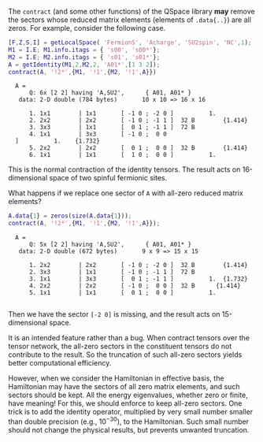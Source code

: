 The <span style="font-family: monospace; font-size:.85em">contract</span> (and some other functions) of the QSpace library **may** remove the sectors whose reduced matrix elements (elements of <span style="font-family: monospace; font-size:.85em">.data{..}</span>) are all zeros. For example, consider the following case.
```matlab
[F,Z,S,I] = getLocalSpace( 'FermionS', 'Acharge', 'SU2spin', 'NC',1);
M1 = I.E; M1.info.itags = { 's00', 's00*'};
M2 = I.E; M2.info.itags = { 's01', 's01*'};
A = getIdentity(M1,2,M2,2, 'A01*',[1 3 2]);
contract(A, '!2*',{M1, '!1',{M2, '!1',A}})
```

<div style="margin:1em"><span style="font-family: monospace; font-size:.85em">A = <br>
&nbsp;&nbsp;&nbsp;&nbsp;Q: 6x [2 2] having 'A,SU2',&nbsp;&nbsp;&nbsp;&nbsp;&nbsp;&nbsp;{ A01, A01* }&nbsp;&nbsp;&nbsp;<br>
&nbsp;data: 2-D double (784 bytes)&nbsp;&nbsp;&nbsp;&nbsp;&nbsp;&nbsp;&nbsp;10 x 10 => 16 x 16<br>
<br>
&nbsp;&nbsp;&nbsp;&nbsp;1. 1x1&nbsp;&nbsp;&nbsp;&nbsp;&nbsp;&nbsp;&nbsp;&nbsp;|&nbsp;1x1 &nbsp;&nbsp;&nbsp;&nbsp;&nbsp;&nbsp;[ -1 0 ; -2 0 ]&nbsp;&nbsp;&nbsp;&nbsp;&nbsp;&nbsp;&nbsp;&nbsp;&nbsp;&nbsp;1.<br>&nbsp;&nbsp;&nbsp;&nbsp;2. 2x2&nbsp;&nbsp;&nbsp;&nbsp;&nbsp;&nbsp;&nbsp;&nbsp;|&nbsp;2x2 &nbsp;&nbsp;&nbsp;&nbsp;&nbsp;&nbsp;[ -1 0 ; -1 1 ]&nbsp;&nbsp;32 B&nbsp;&nbsp;&nbsp;&nbsp;&nbsp;&nbsp;&nbsp;&nbsp;{1.414}<br>&nbsp;&nbsp;&nbsp;&nbsp;3. 3x3&nbsp;&nbsp;&nbsp;&nbsp;&nbsp;&nbsp;&nbsp;&nbsp;|&nbsp;1x1 &nbsp;&nbsp;&nbsp;&nbsp;&nbsp;&nbsp;[ &nbsp;0 1 ; -1 1 ]&nbsp;&nbsp;72 B&nbsp;&nbsp;&nbsp;&nbsp;&nbsp;&nbsp;&nbsp;&nbsp;<br>&nbsp;&nbsp;&nbsp;&nbsp;4. 1x1&nbsp;&nbsp;&nbsp;&nbsp;&nbsp;&nbsp;&nbsp;&nbsp;|&nbsp;3x3 &nbsp;&nbsp;&nbsp;&nbsp;&nbsp;&nbsp;[ -1 0 ; &nbsp;0 0 ]&nbsp;&nbsp;&nbsp;&nbsp;&nbsp;&nbsp;&nbsp;&nbsp;&nbsp;&nbsp;1.&nbsp;&nbsp;&nbsp;&nbsp;{1.732}<br>&nbsp;&nbsp;&nbsp;&nbsp;5. 2x2&nbsp;&nbsp;&nbsp;&nbsp;&nbsp;&nbsp;&nbsp;&nbsp;|&nbsp;2x2 &nbsp;&nbsp;&nbsp;&nbsp;&nbsp;&nbsp;[ &nbsp;0 1 ; &nbsp;0 0 ]&nbsp;&nbsp;32 B&nbsp;&nbsp;&nbsp;&nbsp;&nbsp;&nbsp;&nbsp;&nbsp;{1.414}<br>&nbsp;&nbsp;&nbsp;&nbsp;6. 1x1&nbsp;&nbsp;&nbsp;&nbsp;&nbsp;&nbsp;&nbsp;&nbsp;|&nbsp;1x1 &nbsp;&nbsp;&nbsp;&nbsp;&nbsp;&nbsp;[ &nbsp;1 0 ; &nbsp;0 0 ]&nbsp;&nbsp;&nbsp;&nbsp;&nbsp;&nbsp;&nbsp;&nbsp;&nbsp;&nbsp;1.</span></div>

This is the normal contraction of the identity tensors. The result acts on 16-dimensional space of two spinful fermionic sites.

What happens if we replace one sector of <span style="font-family: monospace; font-size:.85em">A</span> with all-zero reduced matrix elements?

```matlab
A.data{1} = zeros(size(A.data{1}));
contract(A, '!2*',{M1, '!1',{M2, '!1',A}});
```
<div style="margin:1em"><span style="font-family: monospace; font-size:.85em">A = <br>
&nbsp;&nbsp;&nbsp;&nbsp;Q: 5x [2 2] having 'A,SU2',&nbsp;&nbsp;&nbsp;&nbsp;&nbsp;&nbsp;{ A01, A01* }&nbsp;&nbsp;&nbsp;<br>
&nbsp;data: 2-D double (672 bytes)&nbsp;&nbsp;&nbsp;&nbsp;&nbsp;&nbsp;&nbsp;9 x 9 => 15 x 15<br>
<br>
&nbsp;&nbsp;&nbsp;&nbsp;1. 2x2&nbsp;&nbsp;&nbsp;&nbsp;&nbsp;&nbsp;&nbsp;&nbsp;|&nbsp;2x2 &nbsp;&nbsp;&nbsp;&nbsp;&nbsp;&nbsp;[ -1 0 ; -2 0 ]&nbsp;&nbsp;32 B&nbsp;&nbsp;&nbsp;&nbsp;&nbsp;&nbsp;&nbsp;&nbsp;{1.414}<br>&nbsp;&nbsp;&nbsp;&nbsp;2. 3x3&nbsp;&nbsp;&nbsp;&nbsp;&nbsp;&nbsp;&nbsp;&nbsp;|&nbsp;1x1 &nbsp;&nbsp;&nbsp;&nbsp;&nbsp;&nbsp;[ -1 0 ; -1 1 ]&nbsp;&nbsp;72 B&nbsp;&nbsp;&nbsp;&nbsp;&nbsp;&nbsp;&nbsp;&nbsp;<br>&nbsp;&nbsp;&nbsp;&nbsp;3. 1x1&nbsp;&nbsp;&nbsp;&nbsp;&nbsp;&nbsp;&nbsp;&nbsp;|&nbsp;3x3 &nbsp;&nbsp;&nbsp;&nbsp;&nbsp;&nbsp;[ &nbsp;0 1 ; -1 1 ]&nbsp;&nbsp;&nbsp;&nbsp;&nbsp;&nbsp;&nbsp;&nbsp;&nbsp;&nbsp;1.&nbsp;&nbsp;{1.732}<br>&nbsp;&nbsp;&nbsp;&nbsp;4. 2x2&nbsp;&nbsp;&nbsp;&nbsp;&nbsp;&nbsp;&nbsp;&nbsp;|&nbsp;2x2 &nbsp;&nbsp;&nbsp;&nbsp;&nbsp;&nbsp;[ -1 0 ; &nbsp;0 0 ]&nbsp;&nbsp;32 B&nbsp;&nbsp;&nbsp;&nbsp;&nbsp;&nbsp;{1.414}<br>&nbsp;&nbsp;&nbsp;&nbsp;5. 1x1&nbsp;&nbsp;&nbsp;&nbsp;&nbsp;&nbsp;&nbsp;&nbsp;|&nbsp;1x1 &nbsp;&nbsp;&nbsp;&nbsp;&nbsp;&nbsp;[ &nbsp;0 1 ; &nbsp;0 0 ]&nbsp;&nbsp;&nbsp;&nbsp;&nbsp;&nbsp;&nbsp;&nbsp;&nbsp;&nbsp;1.<br>&nbsp;&nbsp;&nbsp;&nbsp;</span></div>

Then we have the sector <span style="font-family: monospace; font-size:.85em">[-2 0]</span> is missing, and the result acts on 15-dimensional space.

It is an intended feature rather than a bug. When contract tensors over the tensor network, the all-zero sectors in the constituent tensors do not contribute to the result. So the truncation of such all-zero sectors yields better computational efficiency.

However, when we consider the Hamiltonian in effective basis, the Hamiltonian may have the sectors of all zero matrix elements, and such sectors should be kept. All the energy eigenvalues, whether zero or finite, have meaning! For this, we should enforce to keep all-zero sectors. One trick is to add the identity operator, multiplied by very small number smaller than double precision (e.g., $10^{-30}$), to the Hamiltonian. Such small number should not change the physical results, but prevents unwanted truncation.
